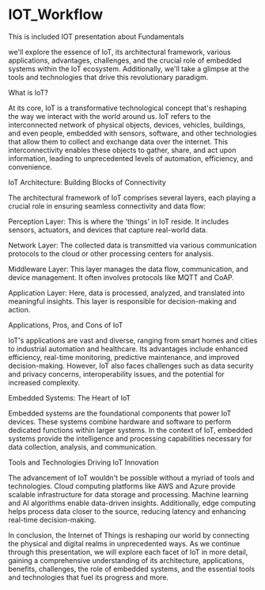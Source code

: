 # IOT_Workflow
This is included IOT presentation about Fundamentals


we'll explore the essence of IoT, its architectural framework, various applications, advantages, challenges, and the crucial role of embedded systems within the IoT ecosystem. Additionally, we'll take a glimpse at the tools and technologies that drive this revolutionary paradigm.

What is IoT?

At its core, IoT is a transformative technological concept that's reshaping the way we interact with the world around us. IoT refers to the interconnected network of physical objects, devices, vehicles, buildings, and even people, embedded with sensors, software, and other technologies that allow them to collect and exchange data over the internet. This interconnectivity enables these objects to gather, share, and act upon information, leading to unprecedented levels of automation, efficiency, and convenience.

IoT Architecture: Building Blocks of Connectivity

The architectural framework of IoT comprises several layers, each playing a crucial role in ensuring seamless connectivity and data flow:

Perception Layer: This is where the 'things' in IoT reside. It includes sensors, actuators, and devices that capture real-world data.

Network Layer: The collected data is transmitted via various communication protocols to the cloud or other processing centers for analysis.

Middleware Layer: This layer manages the data flow, communication, and device management. It often involves protocols like MQTT and CoAP.

Application Layer: Here, data is processed, analyzed, and translated into meaningful insights. This layer is responsible for decision-making and action.

Applications, Pros, and Cons of IoT

IoT's applications are vast and diverse, ranging from smart homes and cities to industrial automation and healthcare. Its advantages include enhanced efficiency, real-time monitoring, predictive maintenance, and improved decision-making. However, IoT also faces challenges such as data security and privacy concerns, interoperability issues, and the potential for increased complexity.

Embedded Systems: The Heart of IoT

Embedded systems are the foundational components that power IoT devices. These systems combine hardware and software to perform dedicated functions within larger systems. In the context of IoT, embedded systems provide the intelligence and processing capabilities necessary for data collection, analysis, and communication.

Tools and Technologies Driving IoT Innovation

The advancement of IoT wouldn't be possible without a myriad of tools and technologies. Cloud computing platforms like AWS and Azure provide scalable infrastructure for data storage and processing. Machine learning and AI algorithms enable data-driven insights. Additionally, edge computing helps process data closer to the source, reducing latency and enhancing real-time decision-making.

In conclusion, the Internet of Things is reshaping our world by connecting the physical and digital realms in unprecedented ways. As we continue through this presentation, we will explore each facet of IoT in more detail, gaining a comprehensive understanding of its architecture, applications, benefits, challenges, the role of embedded systems, and the essential tools and technologies that fuel its progress and more.


